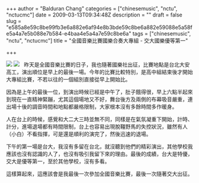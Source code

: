 +++
author = "Balduran Chang"
categories = ["chinesemusic", "nctu", "nctucmc"]
date = 2009-03-13T09:34:48Z
description = ""
draft = false
slug = "e585a8e59c8be99fb3e6a882e6af94e8b3bde59c8be6a882e59088e5a58fe5a4a7e5b088e7b584-e4baa4e5a4a7e59c8be6a"
tags = ["chinesemusic", "nctu", "nctucmc"]
title = "全國音樂比賽國樂合奏大專組 - 交大國樂優等第一"

+++


[![](http://balduran.twbbs.org/wp-content/uploads/dscn1894-thumb1.jpg)](http://balduran.twbbs.org/wp-content/uploads/dscn18941.jpg) [![](http://balduran.twbbs.org/wp-content/uploads/dscn1892-thumb.jpg)](http://balduran.twbbs.org/wp-content/uploads/dscn1892.jpg)   昨天是全國音樂比賽的日子，我也隨著國樂社出征，比賽地點是台北大安高工，演出順位是早上的最後一場。今年的比賽比較特別，是高中組結束後才開始大專組比賽，不若以往的一個組別直接從早上開始比。

因為是上午的最後一位，到演出時候已經是中午了，肚子餓得很，早上六點半起來到現在一直精神緊蹦，尤其這個場地又不好，舞台後方及兩側的布幕吸音嚴重，連出場十後的調音時間和地點都嚴格限制，大家根本沒有多餘時間多作暖身。

人在台上的時候，感覺和大二大三時並無不同，同樣是在氣氛凝重下開始，計時、計分，進場退場都有時間限制，台上也容易出現脫韁野馬的失控狀況，雖然有人（小白）不看指揮，可是還是順利的演完了，然後迅速的退場。

下午的第一場是台大，我沒有多留在台北，就沒聽到他們的精彩演出，其他學校我應該也沒有認識的人了，也沒有吸引我留下來的理由。最後的成績，台大是特優，交大是優等第一，至於其他學校，沒有多看。

這樣算起來，這應該會是我最後一次參加全國音樂比賽，最後一次隨著交大出征。

